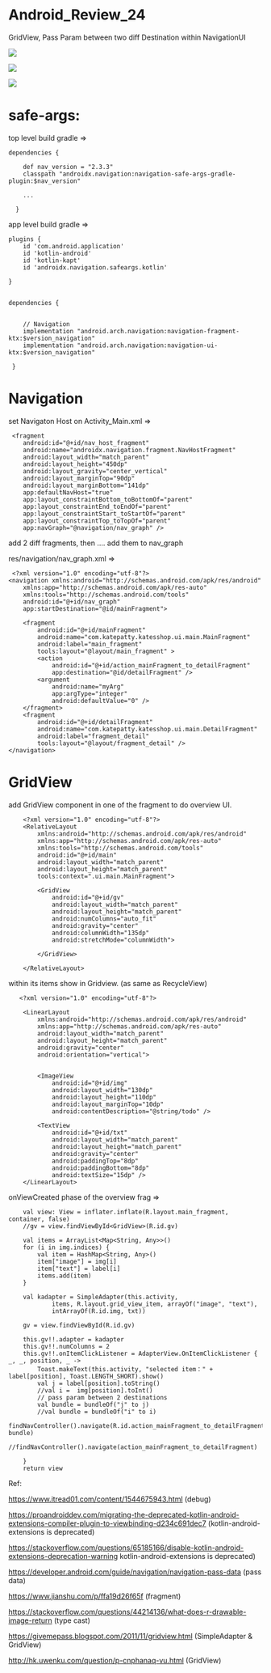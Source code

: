 # Android_Review_24
GridView, Pass Param between two diff Destination within NavigationUI

![](https://raw.githubusercontent.com/QueenieCplusplus/Android_Review_24/main/output1.png)

![](https://raw.githubusercontent.com/QueenieCplusplus/Android_Review_24/main/output2.png)

![](https://raw.githubusercontent.com/QueenieCplusplus/Android_Review_24/main/output3.png)

# safe-args:

top level build gradle =>


    dependencies {

        def nav_version = "2.3.3"
        classpath "androidx.navigation:navigation-safe-args-gradle-plugin:$nav_version"
        
        ...
        
      }
      
app level build gradle =>


    plugins {
        id 'com.android.application'
        id 'kotlin-android'
        id 'kotlin-kapt'
        id 'androidx.navigation.safeargs.kotlin'

    }


    dependencies {


        // Navigation
        implementation "android.arch.navigation:navigation-fragment-ktx:$version_navigation"
        implementation "android.arch.navigation:navigation-ui-ktx:$version_navigation"

     }
     
# Navigation


set Navigaton Host on Activity_Main.xml =>

     <fragment
        android:id="@+id/nav_host_fragment"
        android:name="androidx.navigation.fragment.NavHostFragment"
        android:layout_width="match_parent"
        android:layout_height="450dp"
        android:layout_gravity="center_vertical"
        android:layout_marginTop="90dp"
        android:layout_marginBottom="141dp"
        app:defaultNavHost="true"
        app:layout_constraintBottom_toBottomOf="parent"
        app:layout_constraintEnd_toEndOf="parent"
        app:layout_constraintStart_toStartOf="parent"
        app:layout_constraintTop_toTopOf="parent"
        app:navGraph="@navigation/nav_graph" />
        
        
 add 2 diff fragments, then .... add them to nav_graph

 res/navigation/nav_graph.xml =>
 
     <?xml version="1.0" encoding="utf-8"?>
    <navigation xmlns:android="http://schemas.android.com/apk/res/android"
        xmlns:app="http://schemas.android.com/apk/res-auto"
        xmlns:tools="http://schemas.android.com/tools"
        android:id="@+id/nav_graph"
        app:startDestination="@id/mainFragment">

        <fragment
            android:id="@+id/mainFragment"
            android:name="com.katepatty.katesshop.ui.main.MainFragment"
            android:label="main_fragment"
            tools:layout="@layout/main_fragment" >
            <action
                android:id="@+id/action_mainFragment_to_detailFragment"
                app:destination="@id/detailFragment" />
            <argument
                android:name="myArg"
                app:argType="integer"
                android:defaultValue="0" />
        </fragment>
        <fragment
            android:id="@+id/detailFragment"
            android:name="com.katepatty.katesshop.ui.main.DetailFragment"
            android:label="fragment_detail"
            tools:layout="@layout/fragment_detail" />
    </navigation>

# GridView

   add GridView component in one of the fragment to do overview UI.

        <?xml version="1.0" encoding="utf-8"?>
        <RelativeLayout
            xmlns:android="http://schemas.android.com/apk/res/android"
            xmlns:app="http://schemas.android.com/apk/res-auto"
            xmlns:tools="http://schemas.android.com/tools"
            android:id="@+id/main"
            android:layout_width="match_parent"
            android:layout_height="match_parent"
            tools:context=".ui.main.MainFragment">

            <GridView
                android:id="@+id/gv"
                android:layout_width="match_parent"
                android:layout_height="match_parent"
                android:numColumns="auto_fit"
                android:gravity="center"
                android:columnWidth="135dp"
                android:stretchMode="columnWidth">

            </GridView>

        </RelativeLayout>
        
   within its items show in Gridview. (as same as RecycleView)
   
       <?xml version="1.0" encoding="utf-8"?>

        <LinearLayout
            xmlns:android="http://schemas.android.com/apk/res/android"
            xmlns:app="http://schemas.android.com/apk/res-auto"
            android:layout_width="match_parent"
            android:layout_height="match_parent"
            android:gravity="center"
            android:orientation="vertical">


            <ImageView
                android:id="@+id/img"
                android:layout_width="130dp"
                android:layout_height="110dp"
                android:layout_marginTop="10dp"
                android:contentDescription="@string/todo" />

            <TextView
                android:id="@+id/txt"
                android:layout_width="match_parent"
                android:layout_height="match_parent"
                android:gravity="center"
                android:paddingTop="8dp"
                android:paddingBottom="8dp"
                android:textSize="15dp" />
        </LinearLayout>
   
   onViewCreated phase of the overview frag =>
   
   
        val view: View = inflater.inflate(R.layout.main_fragment, container, false)
        //gv = view.findViewById<GridView>(R.id.gv)
        
        val items = ArrayList<Map<String, Any>>()
        for (i in img.indices) {
            val item = HashMap<String, Any>()
            item["image"] = img[i]
            item["text"] = label[i]
            items.add(item)
        }
        
        val kadapter = SimpleAdapter(this.activity,
                items, R.layout.grid_view_item, arrayOf("image", "text"),
                intArrayOf(R.id.img, txt))

        gv = view.findViewById(R.id.gv)

        this.gv!!.adapter = kadapter
        this.gv!!.numColumns = 2
        this.gv!!.onItemClickListener = AdapterView.OnItemClickListener { _, _, position, _ ->
            Toast.makeText(this.activity, "selected item：" + label[position], Toast.LENGTH_SHORT).show()
            val j = label[position].toString()
            //val i =  img[position].toInt()
            // pass param between 2 destinations
            val bundle = bundleOf("j" to j)
            //val bundle = bundleOf("i" to i)
            findNavController().navigate(R.id.action_mainFragment_to_detailFragment, bundle)
            //findNavController().navigate(action_mainFragment_to_detailFragment)

        }
        return view


Ref:

https://www.itread01.com/content/1544675943.html (debug)

https://proandroiddev.com/migrating-the-deprecated-kotlin-android-extensions-compiler-plugin-to-viewbinding-d234c691dec7 (kotlin-android-extensions is deprecated)

https://stackoverflow.com/questions/65185166/disable-kotlin-android-extensions-deprecation-warning kotlin-android-extensions is deprecated)

https://developer.android.com/guide/navigation/navigation-pass-data (pass data)

https://www.jianshu.com/p/ffa19d26f65f (fragment)

https://stackoverflow.com/questions/44214136/what-does-r-drawable-image-return (type cast)

https://givemepass.blogspot.com/2011/11/gridview.html (SimpleAdapter & GridView)

http://hk.uwenku.com/question/p-cnphanaq-vu.html (GridView)

